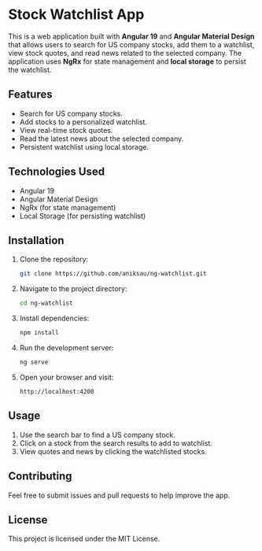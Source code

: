 # Stock Watchlist App

This is a web application built with **Angular 19** and **Angular Material Design** that allows users to search for US company stocks, add them to a watchlist, view stock quotes, and read news related to the selected company. The application uses **NgRx** for state management and **local storage** to persist the watchlist.

## Features

- Search for US company stocks.
- Add stocks to a personalized watchlist.
- View real-time stock quotes.
- Read the latest news about the selected company.
- Persistent watchlist using local storage.

## Technologies Used

- Angular 19
- Angular Material Design
- NgRx (for state management)
- Local Storage (for persisting watchlist)

## Installation

1. Clone the repository:
   ```bash
   git clone https://github.com/aniksau/ng-watchlist.git
   ```
2. Navigate to the project directory:
   ```bash
   cd ng-watchlist
   ```
3. Install dependencies:
   ```bash
   npm install
   ```
4. Run the development server:
   ```bash
   ng serve
   ```
5. Open your browser and visit:
   ```
   http://localhost:4200
   ```

## Usage

1. Use the search bar to find a US company stock.
2. Click on a stock from the search results to add to watchlist.
3. View quotes and news by clicking the watchlisted stocks.

## Contributing

Feel free to submit issues and pull requests to help improve the app.

## License

This project is licensed under the MIT License.

